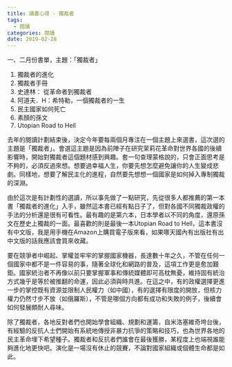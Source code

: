 ```yaml
---
title: 讀書心得 - 獨裁者
tags:
  - 閱讀  
categories: 閱讀
date: 2019-02-28
---
```

一、二月份書單，主題：「獨裁者」

1. 獨裁者的進化
2. 獨裁者手冊
3. 史達林： 從革命者到獨裁者
4. 阿道夫．H：希特勒，一個獨裁者的一生
5. 民主國家如何死亡
6. 素顏的孫文
7. Utopian Road to Hell

去年的閱讀計劃結束後，決定今年要每兩個月專注在一個主題上來選書，這次選的主題是「獨裁者」。會選這主題是因為前陣子在研究茉莉花革命對世界各國的後續影響時，開始對獨裁者這個題材感到興趣。套一句查理蒙格說的，只會正面思考是不夠的，必須反過來想。想要過幸福人生，你要先想怎麼避免讓你的人生變成悲劇。同樣地，想要了解民主化的進程，自然要先想想一個國家是如何掉入專制獨裁的深淵。

由於這次是有計劃性的選讀，所以事先做了一點研究，先從很多人都推薦的第一本書「獨裁者的進化」入手，雖然這本書已經有點日子了，但對各國不同獨裁政權的手法的分析還是很有可看性。最有趣的是第六本，日本學者以不同的角度，還原孫文在歷史上獨裁的一面。最喜歡的則是最後一本Utopian Road to Hell，這本書沒有中文版，我是用手機在Amazon上購買電子版來看，如果哪天國內有出版社有出中文版的話我應該會買來收藏。

要在競爭者中崛起、掌權並牢牢的掌握國家機器，長達數十年之久，不管在任何一個國家中都不是一件容易的事，隨著全球化和網路的普及，這項工作更是愈加艱鉅。國家統治者不再像以前只要掌握軍事和傳統媒體即可高枕無憂，維持固有統治方式幾乎是等於被推翻的命運，因此必須與時共進。在這之中，有的政權選擇更進一步的掌控既有資源並限制人民權力（如中國），有的選擇有限度的開放，但核力權力仍然寸步不放（如俄羅斯），不管是哪個方向都有成功和失敗的例子，後續會如何發展頗耐人尋味。

除了獨裁者，各地反對者們也開始學會組織、規劃和運籌，自米洛塞維奇垮台後，有經驗的反抗人士們開始有系統地傳授非暴力抗爭的策略和技巧，也為世界各地的民主革命埋下希望種子。獨裁者和反抗者們誰會在最後獲勝，某程度上也端視誰能夠進化地更快吧。演化是一場沒有休止的競賽，不論對國家組織或個體生命都是如此。